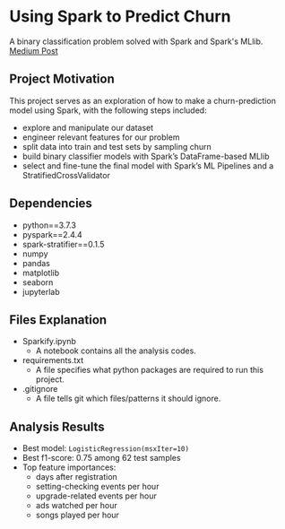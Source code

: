 # Using Spark to Predict Churn
A binary classification problem solved with Spark and Spark's MLlib.
[Medium Post](https://medium.com/@claireyan/using-spark-to-predict-churn-c69e675272bf)

## Project Motivation
This project serves as an exploration of how to make a churn-prediction model using Spark, with the following steps included:

- explore and manipulate our dataset
- engineer relevant features for our problem
- split data into train and test sets by sampling churn
- build binary classifier models with Spark’s DataFrame-based MLlib
- select and fine-tune the final model with Spark’s ML Pipelines and a StratifiedCrossValidator

## Dependencies
- python==3.7.3
- pyspark==2.4.4
- spark-stratifier==0.1.5
- numpy
- pandas
- matplotlib
- seaborn
- jupyterlab

## Files Explanation
- Sparkify.ipynb
  - A notebook contains all the analysis codes.
- requirements.txt
  - A file specifies what python packages are required to run this project.
- .gitignore
  - A file tells git which files/patterns it should ignore.

## Analysis Results
- Best model: `LogisticRegression(msxIter=10)`
- Best f1-score: 0.75 among 62 test samples
- Top feature importances:
  - days after registration
  - setting-checking events per hour
  - upgrade-related events per hour
  - ads watched per hour
  - songs played per hour
